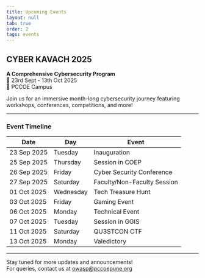 ```yaml
---
title: Upcoming Events
layout: null
tab: true
order: 2
tags: events
---
```


## CYBER KAVACH 2025


**A Comprehensive Cybersecurity Program**  
📅 23rd Sept - 13th Oct 2025  
📍 PCCOE Campus  

Join us for an immersive month-long cybersecurity journey featuring workshops, conferences, competitions, and more!

---

### Event Timeline

| Date | Day | Event |
|------|-----|-------|
| 23 Sep 2025 | Tuesday | Inauguration |
| 25 Sep 2025 | Thursday | Session in COEP |
| 26 Sep 2025 | Friday | Cyber Security Conference |
| 27 Sep 2025 | Saturday | Faculty/Non-Faculty Session |
| 01 Oct 2025 | Wednesday | Tech Treasure Hunt |
| 03 Oct 2025 | Friday | Gaming Event |
| 06 Oct 2025 | Monday | Technical Event |
| 07 Oct 2025 | Tuesday | Session in GGIS |
| 11 Oct 2025 | Saturday | QU3STCON CTF |
| 13 Oct 2025 | Monday | Valedictory |

---

Stay tuned for more updates and announcements!  
For queries, contact us at [owasp@pccoepune.org](mailto:owasp@pccoepune.org)

